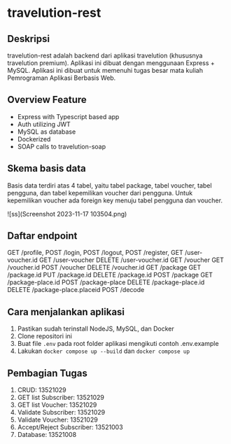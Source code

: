 # travelution-rest

## Deskripsi
travelution-rest adalah backend dari aplikasi travelution (khususnya travelution premium). Aplikasi ini dibuat dengan menggunaan Express + MySQL. Aplikasi ini dibuat untuk memenuhi tugas besar mata kuliah Pemrograman Aplikasi Berbasis Web.

## Overview Feature

- Express with Typescript based app
- Auth utilizing JWT
- MySQL as database
- Dockerized
- SOAP calls to travelution-soap

## Skema basis data
Basis data terdiri atas 4 tabel, yaitu tabel package, tabel voucher, tabel pengguna, dan tabel kepemilikan voucher dari pengguna. Untuk kepemilikan voucher ada foreign key menuju tabel pengguna dan voucher.

![ss](Screenshot 2023-11-17 103504.png)

## Daftar endpoint
GET /profile, 
POST /login, 
POST /logout,
POST /register, 
GET /user-voucher.id
GET /user-voucher
DELETE /user-voucher.id
GET /voucher
GET /voucher.id
POST /voucher
DELETE /voucher.id
GET /package
GET /package.id
PUT /package.id
DELETE /package.id
POST /package
GET /package-place.id
POST /package-place
DELETE /package-place.id
DELETE /package-place.placeid
POST /decode

## Cara menjalankan aplikasi
1. Pastikan sudah terinstall NodeJS, MySQL, dan Docker
2. Clone repositori ini
3. Buat file `.env` pada root folder aplikasi mengikuti contoh .env.example
4. Lakukan `docker compose up --build` dan `docker compose up`

## Pembagian Tugas
1. CRUD: 13521029
2. GET list Subscriber: 13521029
3. GET list Voucher: 13521029
4. Validate Subscriber: 13521029
5. Validate Voucher: 13521029
6. Accept/Reject Subscriber: 13521003
7. Database: 13521008
